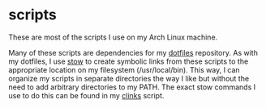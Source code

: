 # scripts
These are most of the scripts I use on my Arch Linux machine.

Many of these scripts are dependencies for my [dotfiles](https://github.com/bbugyi200/dotfiles) repository. As with my dotfiles, I use [stow](https://www.gnu.org/software/stow/manual/stow.html) to create symbolic links from these scripts to the appropriate location on my filesystem (/usr/local/bin). This way, I can organize my scripts in separate directories the way I like but without the need to add arbitrary directories to my PATH. The exact stow commands I use to do this can be found in my [clinks](config/clinks) script.
